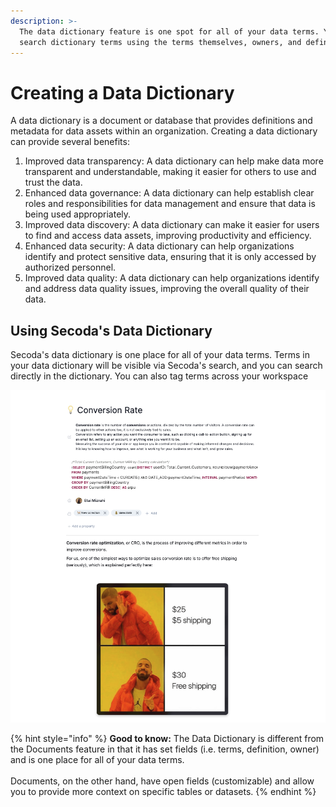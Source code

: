 ```yaml
---
description: >-
  The data dictionary feature is one spot for all of your data terms. You can
  search dictionary terms using the terms themselves, owners, and definitions.
---
```


# Creating a Data Dictionary

A data dictionary is a document or database that provides definitions and metadata for data assets within an organization. Creating a data dictionary can provide several benefits:

1. Improved data transparency: A data dictionary can help make data more transparent and understandable, making it easier for others to use and trust the data.
2. Enhanced data governance: A data dictionary can help establish clear roles and responsibilities for data management and ensure that data is being used appropriately.
3. Improved data discovery: A data dictionary can make it easier for users to find and access data assets, improving productivity and efficiency.
4. Enhanced data security: A data dictionary can help organizations identify and protect sensitive data, ensuring that it is only accessed by authorized personnel.
5. Improved data quality: A data dictionary can help organizations identify and address data quality issues, improving the overall quality of their data.

## Using Secoda's Data Dictionary

Secoda's data dictionary is one place for all of your data terms. Terms in your data dictionary will be visible via Secoda's search, and you can search directly in the dictionary. You can also tag terms across your workspace&#x20;

![](<../../../.gitbook/assets/Screen Shot 2022-04-08 at 12.36.32 PM.png>)

{% hint style="info" %}
**Good to know:** The Data Dictionary is different from the Documents feature in that it has set fields (i.e. terms, definition, owner) and is one place for all of your data terms. \
\
Documents, on the other hand, have open fields (customizable) and allow you to provide more context on specific tables or datasets.&#x20;
{% endhint %}
